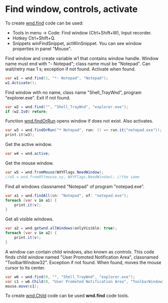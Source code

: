 # Find window, controls, activate
To create <a href='/api/Au.wnd.find.html'>wnd.find</a> code can be used:
- Tools in menu -> Code: Find window (Ctrl+Shift+W), Input recorder.
- Hotkey Ctrl+Shift+Q.
- Snippets winFindSnippet, actWinSnippet. You can see window properties in panel "Mouse".

Find window and create variable w1 that contains window handle. Window name must end with "- Notepad"; class name must be "Notepad". Can wait/retry max 1 s; exception if not found. Activate when found.

```csharp
var w1 = wnd.find(1, "*- Notepad", "Notepad");
w1.Activate();
```

Find window with no name, class name "Shell_TrayWnd", program "explorer.exe". Exit if not found.

```csharp
var w2 = wnd.find("", "Shell_TrayWnd", "explorer.exe");
if (w2.Is0) return;
```

Function <a href='/api/Au.wnd.findOrRun.html'>wnd.findOrRun</a> opens window if does not exist. Also activates.

```csharp
var w3 = wnd.findOrRun("* Notepad", run: () => run.it("notepad.exe")); //if not found, run "notepad.exe"
print.it(w3);
```

Get the active window.

```csharp
var w4 = wnd.active;
```

Get the mouse window.

```csharp
var w5 = wnd.fromMouse(WXYFlags.NeedWindow);
//w5 = wnd.fromXY(mouse.xy, WXYFlags.NeedWindow); //the same
```

Find all windows classnamed "Notepad" of program "notepad.exe".

```csharp
var a1 = wnd.findAll(cn: "Notepad", of: "notepad.exe");
foreach (var v in a1) {
	print.it(v);
}
```

Get all visible windows.

```csharp
var a2 = wnd.getwnd.allWindows(onlyVisible: true);
foreach (var v in a2) {
	print.it(v);
}
```

A window can contain child windows, also known as <i>controls</i>. This code finds child window named "User Promoted Notification Area", classnamed "ToolbarWindow32". Exception if not found. When found, moves the mouse cursor to its center.

```csharp
var w6 = wnd.find(0, "", "Shell_TrayWnd", "explorer.exe");
var c1 = w6.Child(0, "User Promoted Notification Area", "ToolbarWindow32");
mouse.move(c1);
```

To create <a href='/api/Au.wnd.Child.html'>wnd.Child</a> code can be used <b>wnd.find</b> code tools.
